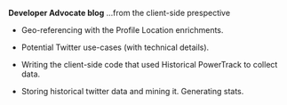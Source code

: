 __Developer Advocate blog__ ...from the client-side prespective


- Geo-referencing with the Profile Location enrichments. 

- Potential Twitter use-cases (with technical details).
- Writing the client-side code that used Historical PowerTrack to collect data.
- Storing historical twitter data and mining it.  Generating stats.  
